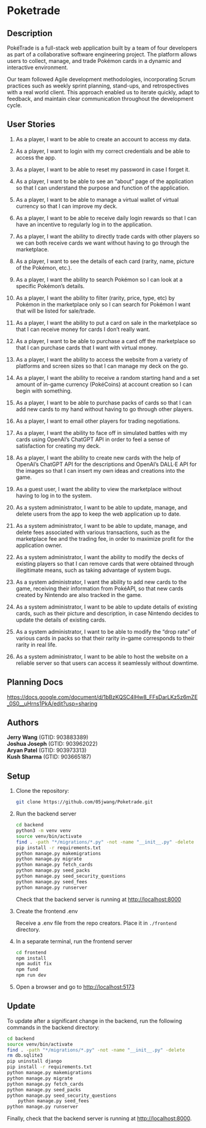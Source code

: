 Poketrade
=========

Description
-----------
PokéTrade is a full-stack web application built by a team of four developers as part of a collaborative software engineering project. The platform allows users to collect, manage, and trade Pokémon cards in a dynamic and interactive environment.

Our team followed Agile development methodologies, incorporating Scrum practices such as weekly sprint planning, stand-ups, and retrospectives with a real world client. This approach enabled us to iterate quickly, adapt to feedback, and maintain clear communication throughout the development cycle.

User Stories
-----------
1. As a player, I want to be able to create an account to access my data.

2. As a player, I want to login with my correct credentials and be able to access the app.

3. As a player, I want to be able to reset my password in case I forget it.

4. As a player, I want to be able to see an “about” page of the application so that I can understand the purpose and function of the application.

5. As a player, I want to be able to manage a virtual wallet of virtual currency so that I can improve my deck.

6. As a player, I want to be able to receive daily login rewards so that I can have an incentive to regularly log in to the application.

7. As a player, I want the ability to directly trade cards with other players so we can both receive cards we want without having to go through the marketplace.

8. As a player, I want to see the details of each card (rarity, name, picture of the Pokémon, etc.).

9. As a player, I want the ability to search Pokémon so I can look at a specific Pokémon’s details.

10. As a player, I want the ability to filter (rarity, price, type, etc) by Pokémon in the marketplace only so I can search for Pokémon I want that will be listed for sale/trade.

11. As a player, I want the ability to put a card on sale in the marketplace so that I can receive money for cards I don’t really want.

12. As a player, I want to be able to purchase a card off the marketplace so that I can purchase cards that I want with virtual money.

13. As a player, I want the ability to access the website from a variety of platforms and screen sizes so that I can manage my deck on the go.

14. As a player, I want the ability to receive a random starting hand and a set amount of in-game currency (PokéCoins) at account creation so I can begin with something.

15. As a player, I want to be able to purchase packs of cards so that I can add new cards to my hand without having to go through other players.

16. As a player, I want to email other players for trading negotiations.

17. As a player, I want the ability to face off in simulated battles with my cards using OpenAI’s ChatGPT API in order to feel a sense of satisfaction for creating my deck.

18. As a player, I want the ability to create new cards with the help of OpenAI’s ChatGPT API for the descriptions and OpenAI’s DALL·E API for the images so that I can insert my own ideas and creations into the game.

19. As a guest user, I want the ability to view the marketplace without having to log in to the system.

20. As a system administrator, I want to be able to update, manage, and delete users from the app to keep the web application up to date.

21. As a system administrator, I want to be able to update, manage, and delete fees associated with various transactions, such as the marketplace fee and the trading fee, in order to maximize profit for the application owner.

22. As a system administrator, I want the ability to modify the decks of existing players so that I can remove cards that were obtained through illegitimate means, such as taking advantage of system bugs.

23. As a system administrator, I want the ability to add new cards to the game, receiving their information from PokéAPI, so that new cards created by Nintendo are also tracked in the game.

24. As a system administrator, I want to be able to update details of existing cards, such as their picture and description, in case Nintendo decides to update the details of existing cards.

25. As a system administrator, I want to be able to modify the “drop rate” of various cards in packs so that their rarity in-game corresponds to their rarity in real life.

26. As a system administrator, I want to be able to host the website on a reliable server so that users can access it seamlessly without downtime.

Planning Docs
-------
https://docs.google.com/document/d/1bBzKQSC4lHw8_FFsDarLKz5z6mZE_0S0__uHrns1PkA/edit?usp=sharing

Authors
-------

**Jerry Wang** (GTID: 903883389)\
**Joshua Joseph** (GTID: 903962022)\
**Aryan Patel** (GTID: 903973313)\
**Kush Sharma** (GTID: 903665187)

Setup
-----

1. Clone the repository:

    ```bash
    git clone https://github.com/05jwang/Poketrade.git
    ```

2. Run the backend server

    ```bash
    cd backend
    python3 -m venv venv
    source venv/bin/activate
    find . -path "*/migrations/*.py" -not -name "__init__.py" -delete
    pip install -r requirements.txt
    python manage.py makemigrations
    python manage.py migrate
    python manage.py fetch_cards
    python manage.py seed_packs
    python manage.py seed_security_questions
    python manage.py seed_fees
    python manage.py runserver
    ```

    Check that the backend server is running at <http://localhost:8000>

3. Create the frontend .env

    Receive a .env file from the repo creators. Place it in `./frontend` directory. 

4. In a separate terminal, run the frontend server

    ```bash
    cd frontend
    npm install
    npm audit fix
    npm fund
    npm run dev
    ```

5. Open a browser and go to <http://localhost:5173>

Update
------

To update after a significant change in the backend, run the following commands in the backend directory:

```bash
cd backend
source venv/bin/activate
find . -path "*/migrations/*.py" -not -name "__init__.py" -delete
rm db.sqlite3
pip uninstall django
pip install -r requirements.txt
python manage.py makemigrations
python manage.py migrate
python manage.py fetch_cards
python manage.py seed_packs
python manage.py seed_security_questions
    python manage.py seed_fees
python manage.py runserver
```

Finally, check that the backend server is running at <http://localhost:8000>. 
